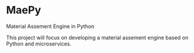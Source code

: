 # MaePy
Material Assement Engine in Python

This project will focus on developing a material assement engine based on Python and microservices. 
